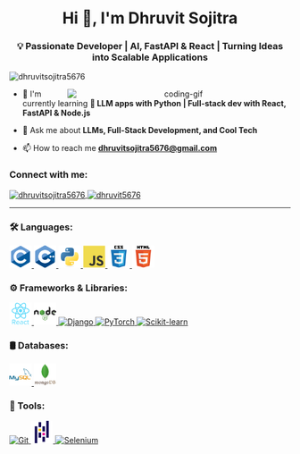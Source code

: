 <h1 align="center">Hi 👋, I'm Dhruvit Sojitra</h1>
<h3 align="center">💡 Passionate Developer | AI, FastAPI & React | Turning Ideas into Scalable Applications</h3>



<p align="left"> <img src="https://komarev.com/ghpvc/?username=dhruvitsojitra5676&label=Profile%20views&color=0e75b6&style=flat" alt="dhruvitsojitra5676" /> </p>

<!-- Add your GIF here (replace with your actual GIF URL) -->
<div align="center">
  <img src="https://media.giphy.com/media/v1.Y2lkPTc5MGI3NjExcjVhZ3VxZ3p3cW5xY3JjY2N5dW9lY3R6eHZ0dGJ4Y2R5d3B2aCZlcD12MV9pbnRlcm5hbF9naWZfYnlfaWQmY3Q9Zw/your-gif-id-here/giphy.gif" alt="coding-gif" width="400" align="right" />
</div>

- 🌱 I'm currently learning **🧠 LLM apps with Python | Full-stack dev with React, FastAPI & Node.js**

- 💬 Ask me about **LLMs, Full-Stack Development, and Cool Tech**

- 📫 How to reach me **dhruvitsojitra5676@gmail.com**



<h3 align="left">Connect with me:</h3>
<p align="left">
  <a href="https://linkedin.com/in/dhruvitsojitra5676" target="blank">
    <img align="center" src="https://raw.githubusercontent.com/rahuldkjain/github-profile-readme-generator/master/src/images/icons/Social/linked-in-alt.svg" alt="dhruvitsojitra5676" height="30" width="40" />
  </a>
  <a href="https://www.leetcode.com/dhruvit5676" target="blank">
    <img align="center" src="https://raw.githubusercontent.com/rahuldkjain/github-profile-readme-generator/master/src/images/icons/Social/leet-code.svg" alt="dhruvit5676" height="30" width="40" />
  </a>
</p>

---

<h3 align="left">🛠️ Languages:</h3>
<p align="left">
  <a href="https://www.cprogramming.com/" target="_blank"> <img src="https://raw.githubusercontent.com/devicons/devicon/master/icons/c/c-original.svg" alt="C" width="40" height="40"/> </a>
  <a href="https://www.w3schools.com/cpp/" target="_blank"> <img src="https://raw.githubusercontent.com/devicons/devicon/master/icons/cplusplus/cplusplus-original.svg" alt="C++" width="40" height="40"/> </a>
  <a href="https://www.python.org" target="_blank"> <img src="https://raw.githubusercontent.com/devicons/devicon/master/icons/python/python-original.svg" alt="Python" width="40" height="40"/> </a>
  <a href="https://developer.mozilla.org/en-US/docs/Web/JavaScript" target="_blank"> <img src="https://raw.githubusercontent.com/devicons/devicon/master/icons/javascript/javascript-original.svg" alt="JavaScript" width="40" height="40"/> </a>
  <a href="https://www.w3schools.com/css/" target="_blank"> <img src="https://raw.githubusercontent.com/devicons/devicon/master/icons/css3/css3-original-wordmark.svg" alt="CSS3" width="40" height="40"/> </a>
  <a href="https://www.w3.org/html/" target="_blank"> <img src="https://raw.githubusercontent.com/devicons/devicon/master/icons/html5/html5-original-wordmark.svg" alt="HTML5" width="40" height="40"/> </a>
</p>

<h3 align="left">⚙️ Frameworks & Libraries:</h3>
<p align="left">
  <a href="https://reactjs.org/" target="_blank"> <img src="https://raw.githubusercontent.com/devicons/devicon/master/icons/react/react-original-wordmark.svg" alt="React" width="40" height="40"/> </a>
  <a href="https://nodejs.org" target="_blank"> <img src="https://raw.githubusercontent.com/devicons/devicon/master/icons/nodejs/nodejs-original-wordmark.svg" alt="Node.js" width="40" height="40"/> </a>
  <a href="https://www.djangoproject.com/" target="_blank"> <img src="https://cdn.worldvectorlogo.com/logos/django.svg" alt="Django" width="40" height="40"/> </a>
  <a href="https://pytorch.org/" target="_blank"> <img src="https://www.vectorlogo.zone/logos/pytorch/pytorch-icon.svg" alt="PyTorch" width="40" height="40"/> </a>
  <a href="https://scikit-learn.org/" target="_blank"> <img src="https://upload.wikimedia.org/wikipedia/commons/0/05/Scikit_learn_logo_small.svg" alt="Scikit-learn" width="40" height="40"/> </a>
</p>

<h3 align="left">🛢️ Databases:</h3>
<p align="left">
  <a href="https://www.mysql.com/" target="_blank"> <img src="https://raw.githubusercontent.com/devicons/devicon/master/icons/mysql/mysql-original-wordmark.svg" alt="MySQL" width="40" height="40"/> </a>
  <a href="https://www.mongodb.com/" target="_blank"> <img src="https://raw.githubusercontent.com/devicons/devicon/master/icons/mongodb/mongodb-original-wordmark.svg" alt="MongoDB" width="40" height="40"/> </a>
</p>

<h3 align="left">🧰 Tools:</h3>
<p align="left">
  <a href="https://git-scm.com/" target="_blank"> <img src="https://www.vectorlogo.zone/logos/git-scm/git-scm-icon.svg" alt="Git" width="40" height="40"/> </a>
  <a href="https://pandas.pydata.org/" target="_blank"> <img src="https://raw.githubusercontent.com/devicons/devicon/2ae2a900d2f041da66e950e4d48052658d850630/icons/pandas/pandas-original.svg" alt="Pandas" width="40" height="40"/> </a>
  <a href="https://www.selenium.dev" target="_blank"> <img src="https://raw.githubusercontent.com/detain/svg-logos/780f25886640cef088af994181646db2f6b1a3f8/svg/selenium-logo.svg" alt="Selenium" width="40" height="40"/> </a>
</p>
